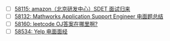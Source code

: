 - [ ] [58115: amazon（北京研发中心）SDET 面试归来](http://instant.1point3acres.com/thread/58115)
- [ ] [58132: Mathworks Application Support Engineer 电面题总结](http://instant.1point3acres.com/thread/58132)
- [ ] [58160: leetcode OJ答案在哪里啊?](http://instant.1point3acres.com/thread/58160)
- [ ] [58534: Yelp 电面面经](http://instant.1point3acres.com/thread/58534)
